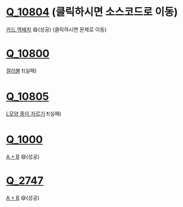 # [Q_10804](https://github.com/SpicyKong/problems/blob/master/BOJ/Q_10804.py) (클릭하시면 소스코드로 이동)<!-- 2019/07/29(월) 시작 -->
 [카드 역배치](https://www.acmicpc.net/problem/10804) :smile:(성공) (클릭하시면 문제로 이동)
# [Q_10800](https://github.com/SpicyKong/problems/blob/master/BOJ/Q_10800.py)
 [컬러볼](https://www.acmicpc.net/problem/10800) :exclamation:(실패)
# [Q_10805](https://github.com/SpicyKong/problems/blob/master/BOJ/Q_10805.py)
 [L모양 종이 자르기](https://www.acmicpc.net/problem/10805) :exclamation:(실패)
# [Q_1000](https://github.com/SpicyKong/problems/blob/master/BOJ/Q_1000.py)
 [A + B](https://www.acmicpc.net/problem/1000) :smile:(성공)
# [Q_2747](https://github.com/SpicyKong/problems/blob/master/BOJ/Q_2747.py)
 [A + B](https://www.acmicpc.net/problem/2747) :smile:(성공)
